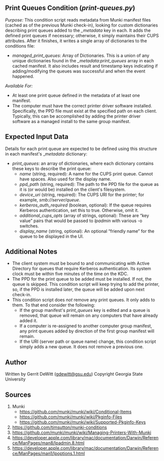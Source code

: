 Print Queues Condition (_print-queues.py_)
----------
*Purpose:* This condition script reads metadata from Munki manifest files (cached as of the previous Munki check-in), looking for custom dictionaries describing print queues added to the *_metadata* key in each.  It adds the defined print queues if necessary; otherwise, it simply maintains their CUPS attributes.  After it finishes, it writes a single array of dictionaries to the conditions file:
* _managed_print_queues_: Array of Dictionaries.  This is a union of any unique dictionaries found in the *_metadata:print_queues* array in each cached manifest.  It also includes result and timestamp keys indicating if adding/modifying the queues was successful and when the event happened.

*Available For:*
 * At least one print queue defined in the metadata of at least one manifest.
 * The computer must have the correct printer driver software installed.  Specifically, the PPD file must exist at the specified path on each client.  Typically, this can be accomplished by adding the printer driver software as a managed install to the same group manifest.

Expected Input Data
----------
Details for each print queue are expected to be defined using this structure in each manifest's __metadata_ dictionary:
* *print_queues*:  an array of dictionaries, where each dictionary contains these keys to describe the print queue:
    * _name_ (string, required): A name for the CUPS print queue.  Cannot have spaces.  Also used for the display name.
    * _ppd_path_ (string, required): The path to the PPD file for the queue as it is (or would be) installed on the client's filesystem.
    * _device_uri_ (string, required): The CUPS URI for the printer; for example, _smb://server/queue_.
    * _kerberos_auth_required_ (boolean, optional): If the queue requires Kerberos authentication, set this to true.  Otherwise, omit it.
    * _additional_cups_opts_ (array of strings, optional): These are &#8220;key value&#8221; pairs that would be passed to _lpadmin_ with various -o switches.
    * _display_name_ (string, optional): An optional &#8220;friendly name&#8221; for the queue to be displayed in the UI.

Additional Notes
----------
* The client system must be bound to and communicating with Active Directory for queues that require Kerberos authentication.  Its system clock must be within five minutes of the time on the KDC.
* The PPD for the print queue to be added must be installed.  If not, the queue is skipped.  This condition script will keep trying to add the printer, so, if the PPD is installed later, the queue will be added upon next check-in.
* This condition script does *not* remove any print queues.  It only adds to them.  To that end consider the following:
    * If the group manifest's _print_queues_ key is edited and a queue is removed, that queue will remain on any computers that have already added it.
    * If a computer is re-assigned to another computer group manifest, any print queues added by direction of the first group manifest will remain.
    * If the URI (server path or queue name) change, this condition script simply adds a new queue.  It does not remove a previous one.
     

Author
----------
Written by Gerrit DeWitt (gdewitt@gsu.edu)
Copyright Georgia State University

Sources
----------
1. Munki
   * https://github.com/munki/munki/wiki/Conditional-Items
   * https://github.com/munki/munki/wiki/Pkginfo-Files
   * https://github.com/munki/munki/wiki/Supported-Pkginfo-Keys
2. https://github.com/timsutton/munki-conditions
3. https://github.com/munki/munki/wiki/Managing-Printers-With-Munki
4. https://developer.apple.com/library/mac/documentation/Darwin/Reference/ManPages/man8/lpadmin.8.html
5. https://developer.apple.com/library/mac/documentation/Darwin/Reference/ManPages/man1/lpoptions.1.html
